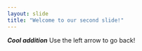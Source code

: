 ```yaml
---
layout: slide
title: "Welcome to our second slide!"
---
```

_**Cool addition**_
Use the left arrow to go back!
